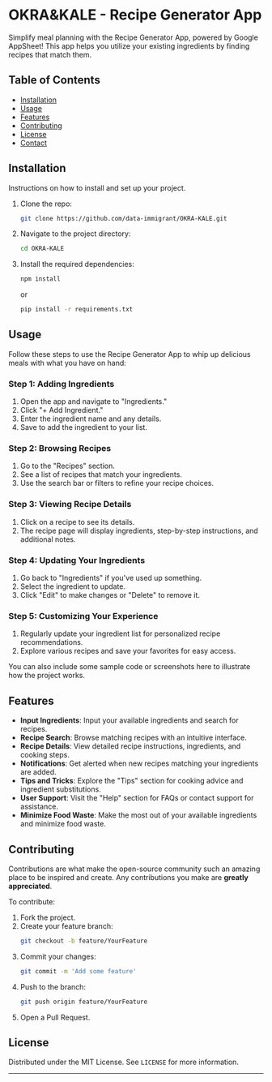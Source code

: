 # OKRA&KALE - Recipe Generator App

Simplify meal planning with the Recipe Generator App, powered by Google AppSheet! This app helps you utilize your existing ingredients by finding recipes that match them.

## Table of Contents

- [Installation](#installation)
- [Usage](#usage)
- [Features](#features)
- [Contributing](#contributing)
- [License](#license)
- [Contact](#contact)

## Installation

Instructions on how to install and set up your project.

1. Clone the repo:
   ```sh
   git clone https://github.com/data-immigrant/OKRA-KALE.git
   ```
2. Navigate to the project directory:
   ```sh
   cd OKRA-KALE
   ```
3. Install the required dependencies:
   ```sh
   npm install
   ```
   or
   ```sh
   pip install -r requirements.txt
   ```

## Usage

Follow these steps to use the Recipe Generator App to whip up delicious meals with what you have on hand:

### Step 1: Adding Ingredients

1. Open the app and navigate to "Ingredients."
2. Click "+ Add Ingredient."
3. Enter the ingredient name and any details.
4. Save to add the ingredient to your list.

### Step 2: Browsing Recipes

1. Go to the "Recipes" section.
2. See a list of recipes that match your ingredients.
3. Use the search bar or filters to refine your recipe choices.

### Step 3: Viewing Recipe Details

1. Click on a recipe to see its details.
2. The recipe page will display ingredients, step-by-step instructions, and additional notes.

### Step 4: Updating Your Ingredients

1. Go back to "Ingredients" if you've used up something.
2. Select the ingredient to update.
3. Click "Edit" to make changes or "Delete" to remove it.

### Step 5: Customizing Your Experience

1. Regularly update your ingredient list for personalized recipe recommendations.
2. Explore various recipes and save your favorites for easy access.

You can also include some sample code or screenshots here to illustrate how the project works.

## Features

- **Input Ingredients**: Input your available ingredients and search for recipes.
- **Recipe Search**: Browse matching recipes with an intuitive interface.
- **Recipe Details**: View detailed recipe instructions, ingredients, and cooking steps.
- **Notifications**: Get alerted when new recipes matching your ingredients are added.
- **Tips and Tricks**: Explore the "Tips" section for cooking advice and ingredient substitutions.
- **User Support**: Visit the "Help" section for FAQs or contact support for assistance.
- **Minimize Food Waste**: Make the most out of your available ingredients and minimize food waste.

## Contributing

Contributions are what make the open-source community such an amazing place to be inspired and create. Any contributions you make are **greatly appreciated**.

To contribute:

1. Fork the project.
2. Create your feature branch:
   ```sh
   git checkout -b feature/YourFeature
   ```
3. Commit your changes:
   ```sh
   git commit -m 'Add some feature'
   ```
4. Push to the branch:
   ```sh
   git push origin feature/YourFeature
   ```
5. Open a Pull Request.

## License

Distributed under the MIT License. See `LICENSE` for more information.

---

